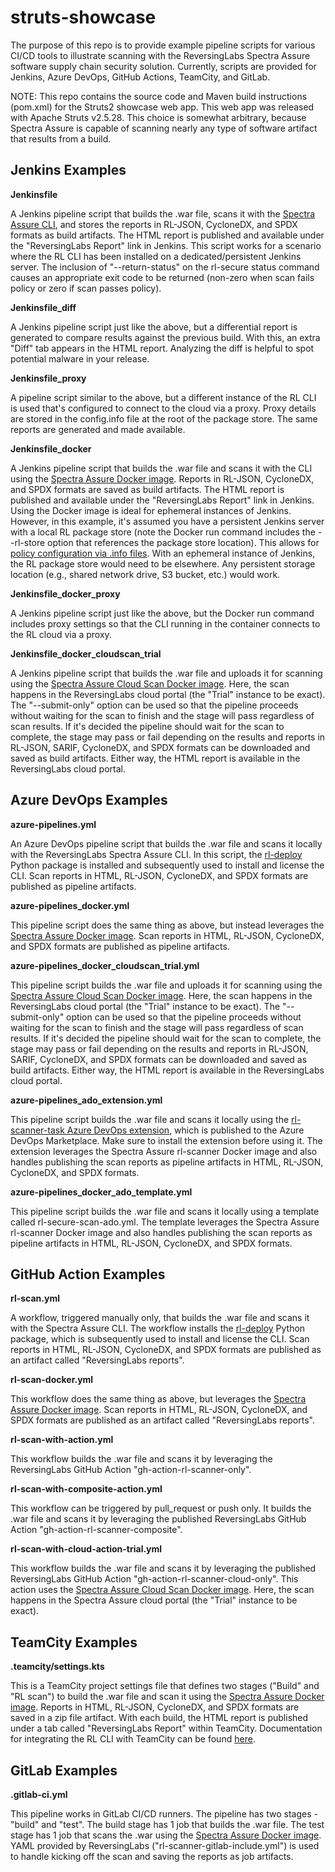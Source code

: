 # struts-showcase
The purpose of this repo is to provide example pipeline scripts for various CI/CD tools to illustrate scanning with the ReversingLabs Spectra Assure software supply chain security solution. Currently, scripts are provided for Jenkins, Azure DevOps, GitHub Actions, TeamCity, and GitLab.

NOTE: This repo contains the source code and Maven build instructions (pom.xml) for the Struts2 showcase web app. This web app was released with Apache Struts v2.5.28. This choice is somewhat arbitrary, because Spectra Assure is capable of scanning nearly any type of software artifact that results from a build.

## Jenkins Examples

**Jenkinsfile**

A Jenkins pipeline script that builds the .war file, scans it with the [Spectra Assure CLI](https://docs.secure.software/cli/), and stores the reports in RL-JSON, CycloneDX, and SPDX formats as build artifacts. The HTML report is published and available under the "ReversingLabs Report" link in Jenkins. This script works for a scenario where the RL CLI has been installed on a dedicated/persistent Jenkins server. The inclusion of "--return-status" on the rl-secure status command causes an appropriate exit code to be returned (non-zero when scan fails policy or zero if scan passes policy).

**Jenkinsfile_diff**

A Jenkins pipeline script just like the above, but a differential report is generated to compare results against the previous build. With this, an extra "Diff" tab appears in the HTML report. Analyzing the diff is helpful to spot potential malware in your release.

**Jenkinsfile_proxy**

A pipeline script similar to the above, but a different instance of the RL CLI is used that's configured to connect to the cloud via a proxy. Proxy details are stored in the config.info file at the root of the package store. The same reports are generated and made available. 

**Jenkinsfile_docker**

A Jenkins pipeline script that builds the .war file and scans it with the CLI using the [Spectra Assure Docker image](https://hub.docker.com/r/reversinglabs/rl-scanner). Reports in RL-JSON, CycloneDX, and SPDX formats are saved as build artifacts. The HTML report is published and available under the "ReversingLabs Report" link in Jenkins. Using the Docker image is ideal for ephemeral instances of Jenkins. However, in this example, it's assumed you have a persistent Jenkins server with a local RL package store (note the Docker run command includes the --rl-store option that references the package store location). This allows for [policy configuration via .info files](https://docs.secure.software/cli/configuration/policy-configuration#policy-configuration-files). With an ephemeral instance of Jenkins, the RL package store would need to be elsewhere. Any persistent storage location (e.g., shared network drive, S3 bucket, etc.) would work.

**Jenkinsfile_docker_proxy**

A Jenkins pipeline script just like the above, but the Docker run command includes proxy settings so that the CLI running in the container connects to the RL cloud via a proxy.

**Jenkinsfile_docker_cloudscan_trial**

A Jenkins pipeline script that builds the .war file and uploads it for scanning using the [Spectra Assure Cloud Scan Docker image](https://hub.docker.com/r/reversinglabs/rl-scanner-cloud). Here, the scan happens in the ReversingLabs cloud portal (the "Trial" instance to be exact). The "--submit-only" option can be used so that the pipeline proceeds without waiting for the scan to finish and the stage will pass regardless of scan results. If it's decided the pipeline should wait for the scan to complete, the stage may pass or fail depending on the results and reports in RL-JSON, SARIF, CycloneDX, and SPDX formats can be downloaded and saved as build artifacts. Either way, the HTML report is available in the ReversingLabs cloud portal.

## Azure DevOps Examples

**azure-pipelines.yml**

An Azure DevOps pipeline script that builds the .war file and scans it locally with the ReversingLabs Spectra Assure CLI. In this script, the [rl-deploy](https://pypi.org/project/rl-deploy/) Python package is installed and subsequently used to install and license the CLI. Scan reports in HTML, RL-JSON, CycloneDX, and SPDX formats are published as pipeline artifacts.

**azure-pipelines_docker.yml**

This pipeline script does the same thing as above, but instead leverages the [Spectra Assure Docker image](https://hub.docker.com/r/reversinglabs/rl-scanner). Scan reports in HTML, RL-JSON, CycloneDX, and SPDX formats are published as pipeline artifacts.

**azure-pipelines_docker_cloudscan_trial.yml**

This pipeline script builds the .war file and uploads it for scanning using the [Spectra Assure Cloud Scan Docker image](https://hub.docker.com/r/reversinglabs/rl-scanner-cloud). Here, the scan happens in the ReversingLabs cloud portal (the "Trial" instance to be exact). The "--submit-only" option can be used so that the pipeline proceeds without waiting for the scan to finish and the stage will pass regardless of scan results. If it's decided the pipeline should wait for the scan to complete, the stage may pass or fail depending on the results and reports in RL-JSON, SARIF, CycloneDX, and SPDX formats can be downloaded and saved as build artifacts. Either way, the HTML report is available in the ReversingLabs cloud portal.

**azure-pipelines_ado_extension.yml**

This pipeline script builds the .war file and scans it locally using the [rl-scanner-task Azure DevOps extension](https://marketplace.visualstudio.com/items?itemName=ReversingLabs.rl-scanner-task), which is published to the Azure DevOps Marketplace. Make sure to install the extension before using it. The extension leverages the Spectra Assure rl-scanner Docker image and also handles publishing the scan reports as pipeline artifacts in HTML, RL-JSON, CycloneDX, and SPDX formats.


**azure-pipelines_docker_ado_template.yml**

This pipeline script builds the .war file and scans it locally using a template called rl-secure-scan-ado.yml. The template leverages the Spectra Assure rl-scanner Docker image and also handles publishing the scan reports as pipeline artifacts in HTML, RL-JSON, CycloneDX, and SPDX formats.

## GitHub Action Examples

**rl-scan.yml**

A workflow, triggered manually only, that builds the .war file and scans it with the Spectra Assure CLI. The workflow installs the [rl-deploy](https://pypi.org/project/rl-deploy/) Python package, which is subsequently used to install and license the CLI. Scan reports in HTML, RL-JSON, CycloneDX, and SPDX formats are published as an artifact called "ReversingLabs reports".

**rl-scan-docker.yml**

This workflow does the same thing as above, but leverages the [Spectra Assure Docker image](https://hub.docker.com/r/reversinglabs/rl-scanner). Scan reports in HTML, RL-JSON, CycloneDX, and SPDX formats are published as an artifact called "ReversingLabs reports".

**rl-scan-with-action.yml**

This workflow builds the .war file and scans it by leveraging the ReversingLabs GitHub Action "gh-action-rl-scanner-only". 

**rl-scan-with-composite-action.yml**

This workflow can be triggered by pull_request or push only. It builds the .war file and scans it by leveraging the published ReversingLabs GitHub Action "gh-action-rl-scanner-composite". 

**rl-scan-with-cloud-action-trial.yml**

This workflow builds the .war file and scans it by leveraging the published ReversingLabs GitHub Action "gh-action-rl-scanner-cloud-only". This action uses the [Spectra Assure Cloud Scan Docker image](https://hub.docker.com/r/reversinglabs/rl-scanner-cloud). Here, the scan happens in the Spectra Assure cloud portal (the "Trial" instance to be exact). 

## TeamCity Examples

**.teamcity/settings.kts**

This is a TeamCity project settings file that defines two stages ("Build" and "RL scan") to build the .war file and scan it using the [Spectra Assure Docker image](https://hub.docker.com/r/reversinglabs/rl-scanner). Reports in HTML, RL-JSON, CycloneDX, and SPDX formats are saved in a zip file artifact. With each build, the HTML report is published under a tab called "ReversingLabs Report" within TeamCity. Documentation for integrating the RL CLI with TeamCity can be found [here](https://docs.secure.software/cli/integrations/teamcity).

## GitLab Examples

**.gitlab-ci.yml**

This pipeline works in GitLab CI/CD runners. The pipeline has two stages - "build" and "test". The build stage has 1 job that builds the .war file. The test stage has 1 job that scans the .war using the [Spectra Assure Docker image](https://hub.docker.com/r/reversinglabs/rl-scanner). YAML provided by ReversingLabs ("rl-scanner-gitlab-include.yml") is used to handle kicking off the scan and saving the reports as job artifacts.
